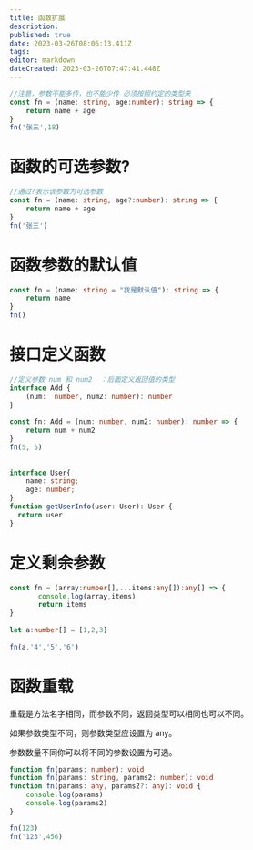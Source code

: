 ```yaml
---
title: 函数扩展
description: 
published: true
date: 2023-03-26T08:06:13.411Z
tags: 
editor: markdown
dateCreated: 2023-03-26T07:47:41.448Z
---
```


```ts
//注意，参数不能多传，也不能少传 必须按照约定的类型来
const fn = (name: string, age:number): string => {
    return name + age
}
fn('张三',18)
```

# 函数的可选参数?
```ts
//通过?表示该参数为可选参数
const fn = (name: string, age?:number): string => {
    return name + age
}
fn('张三')
```

# 函数参数的默认值
```ts
const fn = (name: string = "我是默认值"): string => {
    return name
}
fn()
```

# 接口定义函数

```ts
//定义参数 num 和 num2  ：后面定义返回值的类型
interface Add {
    (num:  number, num2: number): number
}
 
const fn: Add = (num: number, num2: number): number => {
    return num + num2
}
fn(5, 5)
 
 
interface User{
    name: string;
    age: number;
}
function getUserInfo(user: User): User {
  return user
}
```

# 定义剩余参数

```ts
const fn = (array:number[],...items:any[]):any[] => {
       console.log(array,items)
       return items
}
 
let a:number[] = [1,2,3]
 
fn(a,'4','5','6')
```
# 函数重载

重载是方法名字相同，而参数不同，返回类型可以相同也可以不同。

如果参数类型不同，则参数类型应设置为 any。

参数数量不同你可以将不同的参数设置为可选。

```ts
function fn(params: number): void
function fn(params: string, params2: number): void
function fn(params: any, params2?: any): void {
	console.log(params)
	console.log(params2)
}

fn(123)
fn('123',456)
```